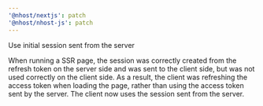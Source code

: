 ```yaml
---
'@nhost/nextjs': patch
'@nhost/nhost-js': patch
---
```


Use initial session sent from the server

When running a SSR page, the session was correctly created from the refresh token on the server side and was sent to the client side, but was not used correctly on the client side.
As a result, the client was refreshing the access token when loading the page, rather than using the access token sent by the server.
The client now uses the session sent from the server.
